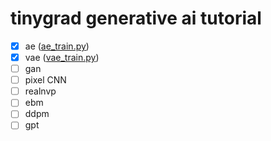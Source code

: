 # tinygrad generative ai tutorial

- [x] ae ([ae_train.py](vae/ae_train.py))
- [x] vae ([vae_train.py](vae/vae_train.py))
- [ ] gan
- [ ] pixel CNN
- [ ] realnvp
- [ ] ebm
- [ ] ddpm
- [ ] gpt

